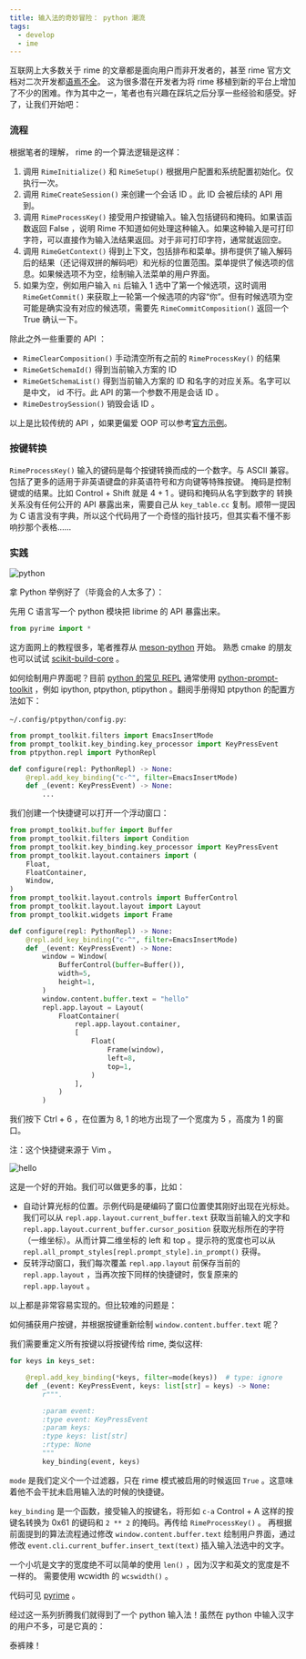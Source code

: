 ```yaml
---
title: 输入法的奇妙冒险： python 潮流
tags:
  - develop
  - ime
---
```


互联网上大多数关于 rime 的文章都是面向用户而非开发者的，甚至 rime 官方文档对二次开发都[语焉不全](https://github.com/rime/home/discussions/1527)。
这为很多潜在开发者为将 rime 移植到新的平台上增加了不少的困难。作为其中之一，笔者也有兴趣在踩坑之后分享一些经验和感受。好了，让我们开始吧：

### 流程

根据笔者的理解， rime 的一个算法逻辑是这样：

1. 调用 `RimeInitialize()` 和 `RimeSetup()` 根据用户配置和系统配置初始化。仅执行一次。
2. 调用 `RimeCreateSession()` 来创建一个会话 ID 。此 ID 会被后续的 API 用到。
3. 调用 `RimeProcessKey()` 接受用户按键输入。输入包括键码和掩码。如果该函数返回
   False ，说明 Rime 不知道如何处理这种输入。如果这种输入是可打印字符，可以直接作为输入法结果返回。对于非可打印字符，通常就返回空。
4. 调用 `RimeGetContext()` 得到上下文，包括排布和菜单。排布提供了输入解码后的结果（还记得双拼的解码吧）和光标的位置范围。菜单提供了候选项的信息。如果候选项不为空，绘制输入法菜单的用户界面。
5. 如果为空，例如用户输入 `ni` 后输入 1 选中了第一个候选项，这时调用
   `RimeGetCommit()` 来获取上一轮第一个候选项的内容“你”。但有时候选项为空可能是确实没有对应的候选项，需要先 `RimeCommitComposition()` 返回一个 True 确认一下。

除此之外一些重要的 API ：

- `RimeClearComposition()` 手动清空所有之前的 `RimeProcessKey()` 的结果
- `RimeGetSchemaId()` 得到当前输入方案的 ID
- `RimeGetSchemaList()` 得到当前输入方案的 ID 和名字的对应关系。名字可以是中文，
  id 不行。此 API 的第一个参数不用是会话 ID 。
- `RimeDestroySession()` 销毁会话 ID 。

以上是比较传统的 API ，如果更偏爱 OOP 可以参考[官方示例](https://github.com/rime/librime/blob/master/tools/rime_api_console.cc)。

### 按键转换

`RimeProcessKey()` 输入的键码是每个按键转换而成的一个数字。与 ASCII 兼容。包括了更多的适用于非英语键盘的非英语符号和方向键等特殊按键。
掩码是控制键或的结果。比如 Control + Shift 就是 4 + 1 。键码和掩码从名字到数字的
转换关系没有任何公开的 API 暴露出来，需要自己从 `key_table.cc` 复制。顺带一提因
为 C 语言没有字典，所以这个代码用了一个奇怪的指针技巧，但其实看不懂不影响抄那个表格……

### 实践

![python](https://github.com/user-attachments/assets/ad3860ea-2ea5-436d-8b57-5d2ad1a605f5)

拿 Python 举例好了（毕竟会的人太多了）：

先用 C 语言写一个 python 模块把 librime 的 API 暴露出来。

```python
from pyrime import *
```

这方面网上的教程很多，笔者推荐从 [meson-python](https://meson-python.readthedocs.io/en/latest/tutorials/introduction.html) 开始。
熟悉 cmake 的朋友也可以试试 [scikit-build-core](https://scikit-build-core.readthedocs.io/) 。

如何绘制用户界面呢？目前 [python 的常见 REPL](https://github.com/wakatime/repl-python-wakatime) 通常使用 [python-prompt-toolkit](https://github.com/prompt-toolkit/python-prompt-toolkit/) ，例如 ipython, ptpython, ptipython 。翻阅手册得知 ptpython 的配置方法如下：

`~/.config/ptpython/config.py`:

```python
from prompt_toolkit.filters import EmacsInsertMode
from prompt_toolkit.key_binding.key_processor import KeyPressEvent
from ptpython.repl import PythonRepl

def configure(repl: PythonRepl) -> None:
    @repl.add_key_binding("c-^", filter=EmacsInsertMode)
    def _(event: KeyPressEvent) -> None:
        ...
```

我们创建一个快捷键可以打开一个浮动窗口：

```python
from prompt_toolkit.buffer import Buffer
from prompt_toolkit.filters import Condition
from prompt_toolkit.key_binding.key_processor import KeyPressEvent
from prompt_toolkit.layout.containers import (
    Float,
    FloatContainer,
    Window,
)
from prompt_toolkit.layout.controls import BufferControl
from prompt_toolkit.layout.layout import Layout
from prompt_toolkit.widgets import Frame

def configure(repl: PythonRepl) -> None:
    @repl.add_key_binding("c-^", filter=EmacsInsertMode)
    def _(event: KeyPressEvent) -> None:
        window = Window(
            BufferControl(buffer=Buffer()),
            width=5,
            height=1,
        )
        window.content.buffer.text = "hello"
        repl.app.layout = Layout(
            FloatContainer(
                repl.app.layout.container,
                [
                    Float(
                        Frame(window),
                        left=8,
                        top=1,
                    )
                ],
            )
        )
```

我们按下 Ctrl + 6 ，在位置为 8, 1 的地方出现了一个宽度为 5 ，高度为 1 的窗口。

注：这个快捷键来源于 Vim 。

![hello](https://github.com/user-attachments/assets/78ad9600-6888-41aa-87fb-25a50cc0eeb1)

这是一个好的开始。我们可以做更多的事，比如：

- 自动计算光标的位置。示例代码是硬编码了窗口位置使其刚好出现在光标处。我们可以从 `repl.app.layout.current_buffer.text` 获取当前输入的文字和 `repl.app.layout.current_buffer.cursor_position` 获取光标所在的字符（一维坐标）。从而计算二维坐标的 left 和 top 。提示符的宽度也可以从 `repl.all_prompt_styles[repl.prompt_style].in_prompt()` 获得。
- 反转浮动窗口，我们每次覆盖 `repl.app.layout` 前保存当前的 `repl.app.layout` ，当再次按下同样的快捷键时，恢复原来的 `repl.app.layout` 。

以上都是非常容易实现的。但比较难的问题是：

如何捕获用户按键，并根据按键重新绘制 `window.content.buffer.text` 呢？

我们需要重定义所有按键以将按键传给 rime, 类似这样:

```python
for keys in keys_set:

    @repl.add_key_binding(*keys, filter=mode(keys))  # type: ignore
    def _(event: KeyPressEvent, keys: list[str] = keys) -> None:
        r""".

        :param event:
        :type event: KeyPressEvent
        :param keys:
        :type keys: list[str]
        :rtype: None
        """
        key_binding(event, keys)
```

`mode` 是我们定义个一个过滤器，只在 rime 模式被启用的时候返回 `True` 。这意味着他不会干扰未启用输入法的时候的快捷键。

`key_binding` 是一个函数，接受输入的按键名，将形如 `c-a` Control + A 这样的按键名转换为 0x61 的键码和 `2 ** 2` 的掩码。再传给 `RimeProcessKey()` 。
再根据前面提到的算法流程通过修改 `window.content.buffer.text` 绘制用户界面，通过修改 `event.cli.current_buffer.insert_text(text)` 插入输入法选中的文字。

一个小坑是文字的宽度绝不可以简单的使用 `len()` ，因为汉字和英文的宽度是不一样的。
需要使用 wcwidth 的 `wcswidth()` 。

代码可见 [pyrime](https://github.com/Freed-Wu/pyrime) 。

经过这一系列折腾我们就得到了一个 python 输入法！虽然在 python 中输入汉字的用户不多，可是它真的：

泰裤辣！
